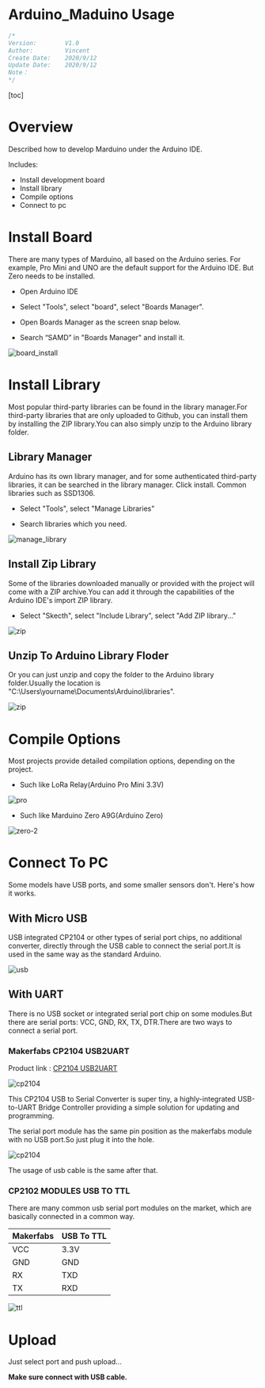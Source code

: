 # Arduino_Maduino Usage

```c++
/*
Version:		V1.0
Author:			Vincent
Create Date:	2020/9/12
Update Date:	2020/9/12
Note：
*/
```

[toc]

# Overview

Described how to develop Marduino under the Arduino IDE. 

Includes: 

- Install development board
- Install library
- Compile options
- Connect to pc

# Install Board

There are many types of Marduino, all based on the Arduino series. For example, Pro Mini and UNO are the default support for the Arduino IDE. But Zero needs to be installed.

- Open Arduino IDE
- Select "Tools", select "board", select "Boards Manager".
- Open Boards Manager as the screen snap below. 

- Search “SAMD” in "Boards Manager" and install it.

![board_install](md_pic/board_install.jpg)



# Install Library

Most popular third-party libraries can be found in the library manager.For third-party libraries that are only uploaded to Github, you can install them by installing the ZIP library.You can also simply unzip to the Arduino library folder.

## Library Manager

Arduino has its own library manager, and for some authenticated third-party libraries, it can be searched in the library manager. Click install. Common libraries such as SSD1306.

- Select "Tools", select "Manage Libraries"

- Search libraries which you need.

![manage_library](md_pic/library.png)

## Install Zip Library

Some of the libraries downloaded manually or provided with the project will come with a ZIP archive.You can add it through the capabilities of the Arduino IDE's import ZIP library.

- Select "Skecth", select "Include Library", select "Add ZIP library..."

![zip](md_pic/zip_lib.png)

## Unzip To Arduino Library Floder

Or you can just unzip and copy the folder to the Arduino library folder.Usually the location is "C:\Users\yourname\Documents\Arduino\libraries".

![zip](md_pic/zip_lib-2.png)



# Compile Options

Most projects provide detailed compilation options, depending on the project.

- Such like LoRa Relay(Arduino Pro Mini 3.3V)

![pro](md_pic/pro.png)

- Such like Marduino Zero A9G(Arduino Zero)

![zero-2](md_pic/zero-2.png)

# Connect To PC

Some models have USB ports, and some smaller sensors don't. Here's how it works.

## With Micro USB

USB integrated CP2104 or other types of serial port chips, no additional converter, directly through the USB cable to connect the serial port.It is used in the same way as the standard Arduino.

![usb](md_pic/usb.png)

##  With UART

There is no USB socket or integrated serial port chip on some modules.But there are serial ports: VCC, GND, RX, TX, DTR.There are two ways to connect a serial port.

### Makerfabs CP2104 USB2UART

Product link : [CP2104 USB2UART](https://www.makerfabs.com/cp2104-usb-to-serial-converter.html)

![cp2104](/md_pic/cp2104.png)

This CP2104 USB to Serial Converter is super tiny, a highly-integrated USB-to-UART Bridge Controller providing a simple solution for updating and programming.

The serial port module has the same pin position as the makerfabs module with no USB port.So just plug it into the hole.

![cp2104](md_pic/cp2104-2.png)

The usage of usb cable is the same after that.

### CP2102 MODULES USB TO TTL

There are many common usb serial port modules on the market, which are basically connected in a common way.

| Makerfabs | USB To TTL |
| --------- | ---------- |
| VCC       | 3.3V       |
| GND       | GND        |
| RX        | TXD        |
| TX        | RXD        |

![ttl](md_pic/ttl.png)

# Upload

Just select port and push upload...

**Make sure connect with USB cable.**